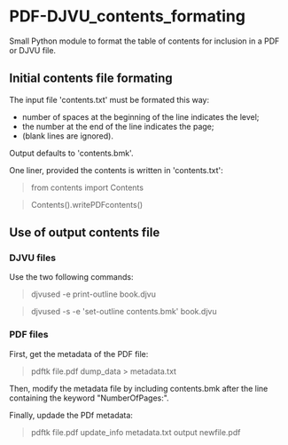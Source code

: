 # PDF-DJVU_contents_formating
Small Python module to format the table of contents for inclusion in a  PDF or DJVU file.


## Initial contents file formating
The input file 'contents.txt' must be formated this way:
- number of spaces at the beginning of the line indicates the level;
- the number at the end of the line indicates the page;
- (blank lines are ignored).

Output defaults to 'contents.bmk'.

One liner, provided the contents is written in 'contents.txt':
> from contents import Contents

> Contents().writePDFcontents()

## Use of output contents file
### DJVU files
Use the two following commands:
> djvused -e print-outline book.djvu

> djvused -s -e 'set-outline contents.bmk' book.djvu

### PDF files
First, get the metadata of the PDF file:
> pdftk file.pdf dump_data > metadata.txt

Then, modify the metadata file by including contents.bmk after the line containing the keyword "NumberOfPages:".

Finally, updade the PDf metadata:
> pdftk file.pdf update_info metadata.txt output newfile.pdf
